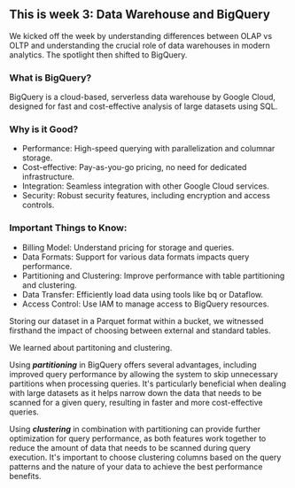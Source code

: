 ## This is week 3: Data Warehouse and BigQuery

We kicked off the week by understanding differences between OLAP vs OLTP and understanding the crucial role of data warehouses in modern analytics. The spotlight then shifted to BigQuery.

### What is BigQuery?
BigQuery is a cloud-based, serverless data warehouse by Google Cloud, designed for fast and cost-effective analysis of large datasets using SQL.

### Why is it Good?
- Performance: High-speed querying with parallelization and columnar storage.
- Cost-effective: Pay-as-you-go pricing, no need for dedicated infrastructure.
- Integration: Seamless integration with other Google Cloud services.
- Security: Robust security features, including encryption and access controls.

### Important Things to Know:
- Billing Model: Understand pricing for storage and queries.
- Data Formats: Support for various data formats impacts query performance.
- Partitioning and Clustering: Improve performance with table partitioning and clustering.
- Data Transfer: Efficiently load data using tools like bq or Dataflow.
- Access Control: Use IAM to manage access to BigQuery resources.

Storing our dataset in a Parquet format within a bucket, we witnessed firsthand the impact of choosing between external and standard tables.

We learned about partitoning and clustering.

Using **_partitioning_** in BigQuery offers several advantages, including improved query performance by allowing the system to skip unnecessary partitions when processing queries. It's particularly beneficial when dealing with large datasets as it helps narrow down the data that needs to be scanned for a given query, resulting in faster and more cost-effective queries.

Using **_clustering_** in combination with partitioning can provide further optimization for query performance, as both features work together to reduce the amount of data that needs to be scanned during query execution. It's important to choose clustering columns based on the query patterns and the nature of your data to achieve the best performance benefits.
